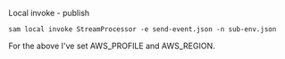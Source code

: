 
Local invoke - publish

```console
sam local invoke StreamProcessor -e send-event.json -n sub-env.json
```

For the above I've set AWS_PROFILE and AWS_REGION.
